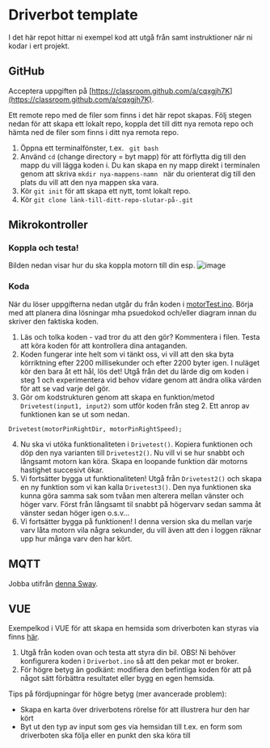 # Driverbot template
I det här repot hittar ni exempel kod att utgå från samt instruktioner när ni kodar i ert projekt.

## GitHub
Acceptera uppgiften på [https://classroom.github.com/a/cqxgjh7K](https://classroom.github.com/a/cqxgjh7K). 

Ett remote repo med de filer som finns i det här repot skapas. Följ stegen nedan för att skapa ett lokalt repo, koppla det till ditt nya remota repo och hämta ned de filer som finns i ditt nya remota repo.

1. Öppna ett terminalfönster, t.ex. ``` git bash```
2. Använd ```cd``` (change directory = byt mapp) för att förflytta dig till den mapp du vill lägga koden i. Du kan skapa en ny mapp direkt i terminalen genom att skriva ```mkdir nya-mappens-namn ``` när du orienterat dig till den plats du vill att den nya mappen ska vara.
3. Kör ```git init``` för att skapa ett nytt, tomt lokalt repo.
4. Kör ```git clone länk-till-ditt-repo-slutar-på-.git ```



## Mikrokontroller
### Koppla och testa!
Bilden nedan visar hur du ska koppla motorn till din esp.
![image](https://github.com/abbindustrigymnasium/driverbot-template/assets/22837762/703aad4b-4015-4c4a-9739-1644a61969b3)

### Koda
När du löser uppgifterna nedan utgår du från koden i [motorTest.ino](motorTest.ino). Börja med att planera dina lösningar mha psuedokod och/eller diagram innan du skriver den faktiska koden.

1. Läs och tolka koden - vad tror du att den gör? Kommentera i filen. Testa att köra koden för att kontrollera dina antaganden.
2. Koden fungerar inte helt som vi tänkt oss, vi vill att den ska byta körriktning efter 2200 millisekunder och efter 2200 byter igen. I nuläget kör den bara åt ett hål, lös det! Utgå från det du lärde dig om koden i steg 1 och experimentera vid behov vidare genom att ändra olika värden för att se vad varje del gör.
3. Gör om kodstrukturen genom att skapa en funktion/metod ```Drivetest(input1, input2)``` som utför koden från steg 2. Ett anrop av funktionen kan se ut som nedan.
```
Drivetest(motorPinRightDir, motorPinRightSpeed);
```
4. Nu ska vi utöka funktionaliteten i ```Drivetest()```. Kopiera funktionen och döp den nya varianten till ```Drivetest2()```. Nu vill vi se hur snabbt och långsamt motorn kan köra. Skapa en loopande funktion där motorns hastighet succesivt ökar.
5. Vi fortsätter bygga ut funktionaliteten! Utgå från ```Drivetest2()``` och skapa en ny funktion som vi kan kalla ```Drivetest3()```. Den nya funktionen ska kunna göra samma sak som tvåan men alterera mellan vänster och höger varv. Först från långsamt til snabbt på högervarv sedan samma åt vänster sedan höger igen o.s.v...
6. Vi fortsätter bygga på funktionen! I denna version ska du mellan varje varv låta motorn vila några sekunder, du vill även att den i loggen räknar upp hur många varv den har kört.

## MQTT
Jobba utifrån [denna Sway](https://sway.cloud.microsoft/4wekNvX2nqSH0zCX?ref=email&loc=play). 

## VUE
Exempelkod i VUE för att skapa en hemsida som driverboten kan styras via finns [här](https://github.com/abbindustrigymnasium/Driverbot/tree/master/Hemsida).
1. Utgå från koden ovan och testa att styra din bil. OBS! Ni behöver konfigurera koden i ```Driverbot.ino``` så att den pekar mot er broker.
2. För högre betyg än godkänt: modifiera den befintliga koden för att på något sätt förbättra resultatet eller bygg en egen hemsida.

Tips på fördjupningar för högre betyg (mer avancerade problem):
- Skapa en karta över driverbotens rörelse för att illustrera hur den har kört
- Byt ut den typ av input som ges via hemsidan till t.ex. en form som driverboten ska följa eller en punkt den ska köra till

